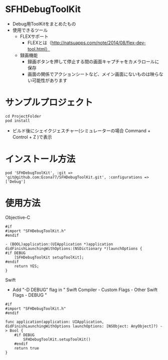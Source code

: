 # SFHDebugToolKit
- Debug用ToolKitをまとめたもの
- 使用できるツール
    - FLEXサポート
        - FLEXとは（http://natsuapps.com/note/2014/08/flex-dev-tool.html）
    - 録画機能
        - 録画ボタンを押して停止する間の画面キャプチャをカメラロールに保存
        - 画面の関係でアクションシートなど、メイン画面にないものは映らない可能性があります

# サンプルプロジェクト
```
cd ProjectFolder
pod install
```

- ビルド後にシェイクジェスチャー(シミュレーターの場合 Command + Control + Z )で表示

# インストール方法
```
pod 'SFHDebugToolKit', :git => 'git@github.com:Econa77/SFHDebugToolKit.git', :configurations => ['Debug']
```

# 使用方法
Objective-C
```
#if
#import "SFHDebugToolKit.h"
#endif

- (BOOL)application:(UIApplication *)application didFinishLaunchingWithOptions:(NSDictionary *)launchOptions {
#if DEBUG
    [SFHDebugToolKit setupToolKit];
#endif
    return YES;
}
```

Swift
- Add "-D DEBUG" flag in " Swift Compiler - Custom Flags - Other Swift Flags - DEBUG "
```
#if
#import "SFHDebugToolKit.h"
#endif
```
```
func application(application: UIApplication, didFinishLaunchingWithOptions launchOptions: [NSObject: AnyObject]?) -> Bool {
    #if DEBUG
        SFHDebugToolKit.setupToolKit()
    #endif
    return true
}
```

